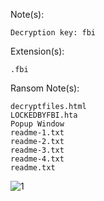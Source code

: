 Note(s):  
```
Decryption key: fbi
```
Extension(s): 
```
.fbi
```
Ransom Note(s): 
```
decryptfiles.html
LOCKEDBYFBI.hta
Popup Window
readme-1.txt
readme-2.txt
readme-3.txt
readme-4.txt
readme.txt
```
![1](https://github.com/user-attachments/assets/788c95cb-7788-40d8-8590-0900d62c4306)
